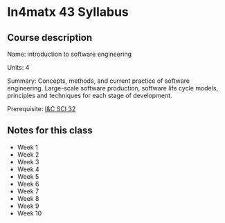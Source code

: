 # In4matx 43 Syllabus

## Course description

Name: introduction to software engineering

Units: 4

Summary: Concepts, methods, and current practice of software engineering. Large-scale software production, software life cycle models, principles and techniques for each stage of development.

Prerequisite: [I&C SCI 32](../../winter-2020/ics-32/syllabus.md)

## Notes for this class

- Week 1
- Week 2
- Week 3
- Week 4
- Week 5
- Week 6
- Week 7
- Week 8
- Week 9
- Week 10